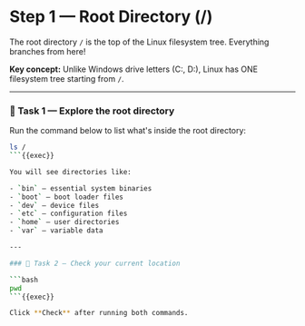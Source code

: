 # Step 1 — Root Directory (/)

The root directory `/` is the top of the Linux filesystem tree. Everything branches from here!

**Key concept:** Unlike Windows drive letters (C:, D:), Linux has ONE filesystem tree starting from `/`.

---

### 🧪 Task 1 — Explore the root directory

Run the command below to list what's inside the root directory:

```bash
ls /
```{{exec}}

You will see directories like:

- `bin` — essential system binaries  
- `boot` — boot loader files  
- `dev` — device files  
- `etc` — configuration files  
- `home` — user directories  
- `var` — variable data

---

### 🧪 Task 2 — Check your current location

```bash
pwd
```{{exec}}

Click **Check** after running both commands.